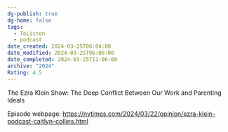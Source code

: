 ```yaml
---
dg-publish: true
dg-home: false
tags:
  - ToListen
  - podcast
date_created: 2024-03-25T06:04:00
date_modified: 2024-03-25T06:06:00
date_completed: 2024-03-25T11:06:00
archive: "2024"
Rating: 4.5
---
```


The Ezra Klein Show: The Deep Conflict Between Our Work and Parenting Ideals

Episode webpage: https://nytimes.com/2024/03/22/opinion/ezra-klein-podcast-caitlyn-collins.html

